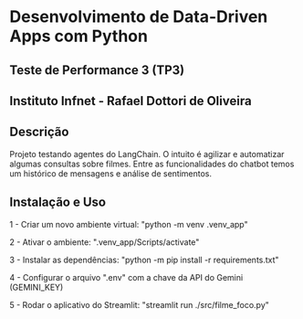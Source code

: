 # Desenvolvimento de Data-Driven Apps com Python
## Teste de Performance 3 (TP3)
## Instituto Infnet - Rafael Dottori de Oliveira

## Descrição
Projeto testando agentes do LangChain.
O intuito é agilizar e automatizar algumas consultas sobre filmes.
Entre as funcionalidades do chatbot temos um histórico de mensagens e análise de sentimentos.

## Instalação e Uso
1 - Criar um novo ambiente virtual: "python -m venv .venv_app"

2 - Ativar o ambiente: ".venv_app/Scripts/activate"

3 - Instalar as dependências: "python -m pip install -r requirements.txt"

4 - Configurar o arquivo ".env" com a chave da API do Gemini (GEMINI_KEY)

5 - Rodar o aplicativo do Streamlit: "streamlit run ./src/filme_foco.py"
